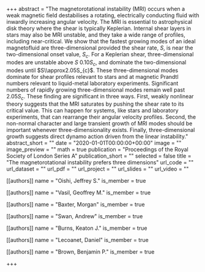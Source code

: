 +++
abstract = "The magnetorotational instability (MRI) occurs when a weak magnetic field destabilises a rotating, electrically conducting fluid with inwardly increasing angular velocity. The MRI is essential to astrophysical disk theory where the shear is typically Keplerian. Internal shear layers in stars may also be MRI unstable, and they take a wide range of profiles, including near-critical. We show that the fastest growing modes of an ideal magnetofluid are three-dimensional provided the shear rate, $S$, is near the two-dimensional onset value, $S_c$. For a Keplerian shear, three-dimensional modes are unstable above $S~0.10S_c$, and dominate the two-dimensional modes until $S\\approx2.05S_{c}$. These three-dimensional modes dominate for shear profiles relevant to stars and at magnetic Prandtl numbers relevant to liquid-metal laboratory experiments. Significant numbers of rapidly growing three-dimensional modes remain well past $2.05S_{c}$. These finding are significant in three ways. First, weakly nonlinear theory suggests that the MRI saturates by pushing the shear rate to its critical value. This can happen for systems, like stars and laboratory experiments, that can rearrange their angular velocity profiles. Second, the non-normal character and large transient growth of MRI modes should be important whenever three-dimensionality exists. Finally, three-dimensional growth suggests direct dynamo action driven from the linear instability."
abstract_short = ""
date = "2020-01-01T00:00:00+00:00"
image = ""
image_preview = ""
math = true
publication = "Proceedings of the Royal Society of London Series A"
publication_short = ""
selected = false
title = "The magnetorotational instability prefers three dimensions"
url_code = ""
url_dataset = ""
url_pdf = ""
url_project = ""
url_slides = ""
url_video = ""



[[authors]]
    name = "Oishi, Jeffrey S."
    is_member = true


[[authors]]
    name = "Vasil, Geoffrey M."
    is_member = true


[[authors]]
    name = "Baxter, Morgan"
    is_member = true


[[authors]]
    name = "Swan, Andrew"
    is_member = true


[[authors]]
    name = "Burns, Keaton J."
    is_member = true


[[authors]]
    name = "Lecoanet, Daniel"
    is_member = true


[[authors]]
    name = "Brown, Benjamin P."
    is_member = true

+++
 
